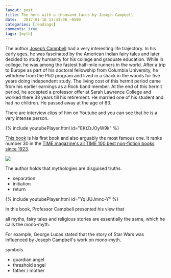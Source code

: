 ```yaml
---
layout: post
title: The hero with a thousand faces by Joseph Campbell
date:   2017-01-16 13:43:08 -0500
categories: [readings]
comments: true
tags: [myth]
---
```

The author [Joseph Campbell](https://en.wikipedia.org/wiki/Joseph_Campbell) had a very interesting life trajectory. 
In his early ages, he was fascinated by the American Indian fairy tales and later decided to study humanity for his college and graduate education. 
While in college, he was among the fastest half-mile runners in the world.
After a trip to Europe as part of his doctoral fellowship from Columbia University, he withdrew from the PhD program and 
lived in a shack in the woods for five years doing independent study. 
The living cost of this hermit period came from his earlier earnings as a Rock band member. 
At the end of this hermit period, he accepted a professor offer at Sarah Lawrence College and worked there 38 years till his retirement.
He married one of his student and had no children. He passed away at the age of 83.

There are interview clips of him on Youtube and you can see that he is a very intense person. 

{% include youtubePlayer.html id="EKtZrJOyW9k" %}


[This book](https://en.wikipedia.org/wiki/The_Hero_with_a_Thousand_Faces) is his first book and also arguably the most famous one. 
It ranks number 30 in the [TIME magazine's all TIME 100 best non-fiction books since 1923](http://www.goodreads.com/list/show/12719.Time_Magazine_s_All_TIME_100_Best_Non_Fiction_Books).

<a href="https://www.amazon.com/gp/product/1577315936/ref=as_li_tl?ie=UTF8&camp=1789&creative=9325&creativeASIN=1577315936&linkCode=as2&tag=nosarthur2016-20&linkId=f8458783799868ac322a7210fef5bf29" target="_blank"><img border="0" src="//ws-na.amazon-adsystem.com/widgets/q?_encoding=UTF8&MarketPlace=US&ASIN=1577315936&ServiceVersion=20070822&ID=AsinImage&WS=1&Format=_SL250_&tag=nosarthur2016-20" ></a><img src="//ir-na.amazon-adsystem.com/e/ir?t=nosarthur2016-20&l=am2&o=1&a=1577315936" width="1" height="1" border="0" alt="" style="border:none !important; margin:0px !important;" />

The author holds that mythologies are disguised truths.

* separation
* initiation
* return

{% include youtubePlayer.html id="YqIJUJmnc-Y" %}

In this book, Professor Campbell presented his view that 

all myths, fairy tales and religious stories are essentially the same, which he calls the mono-myth.


For example, George Lucas stated that the story of Star Wars was influenced by Joseph Campbell's work on mono-myth. 

symbols 

* guardian angel
* threshold angel
* father / mother
